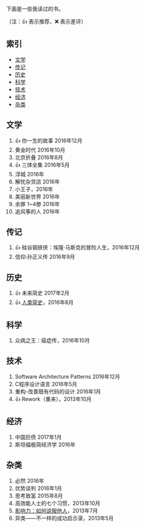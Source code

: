 下面是一些我读过的书。

（注：:+1: 表示推荐，:x: 表示差评）

## 索引

- [文学](#文学)
- [传记](#传记)
- [历史](#历史)
- [科学](#科学)
- [技术](#技术)
- [经济](#经济)
- [杂类](#杂类)

## 文学
1. :+1: 你一生的故事 2016年12月
2. 黄金时代 2016年10月
3. 北京折叠 2016年8月
4. :+1: 三体全集 2016年5月
5. 浮城 2016年
6. 解忧杂货店 2016年
7. 小王子，2016年
8. 美丽新世界 2016年
9. 余罪 1~4劵 2016年
10. 追风筝的人 2016年

## 传记
1. :+1: 硅谷钢铁侠：埃隆·马斯克的冒险人生，2016年12月
2. 信仰:孙正义传 2016年9月

## 历史
1. :+1: 未来简史 2017年2月
2. :+1: [人类简史](http://www.ruanyifeng.com/blog/2016/08/useless-people.html)，2016年8月

## 科学
1. 众病之王：癌症传，2016年10月

## 技术
1. Software Architecture Patterns 2016年12月 
2. C程序设计语言 2016年5月
3. 重构-改善既有代码的设计 2016年1月
4. :+1: Rework（重来），2013年10月


## 经济
1. 中国巨债 2017年1月
2. 斯坦福极简经济学 2016年

## 杂类
1. 必然 2016年
2. 优势谈判 2016年1月
3. 思考致富 2015年8月
4. 高效能人士的七个习惯，2013年10月
5. [影响力：如何说服他人](http://www.ruanyifeng.com/blog/2013/08/influence_the_psychology_of_persuasion.html)，2013年7月
6. 异类——不一样的成功启示录，2013年5月


